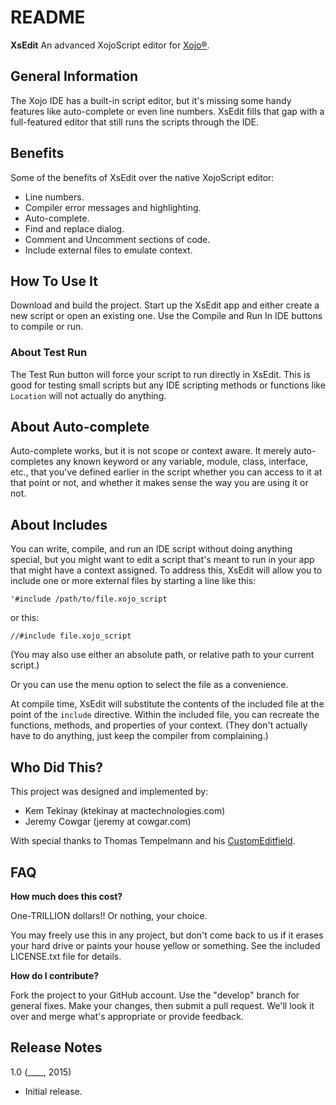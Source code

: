 # README

__XsEdit__
An advanced XojoScript editor for [Xojo®](http://www.xojo.com/).

## General Information

The Xojo IDE has a built-in script editor, but it's missing some handy features like auto-complete or even line numbers. XsEdit fills that gap with a full-featured editor that still runs the scripts through the IDE.

## Benefits

Some of the benefits of XsEdit over the native XojoScript editor:

- Line numbers.
- Compiler error messages and highlighting.
- Auto-complete.
- Find and replace dialog.
- Comment and Uncomment sections of code.
- Include external files to emulate context.

## How To Use It

Download and build the project. Start up the XsEdit app and either create a new script or open an existing one. Use the Compile and Run In IDE buttons to compile or run.

### About Test Run

The Test Run button will force your script to run directly in XsEdit. This is good for testing small scripts but any IDE scripting methods or functions like `Location` will not actually do anything.

## About Auto-complete

Auto-complete works, but it is not scope or context aware. It merely auto-completes any known keyword or any variable, module, class, interface, etc., that you've defined earlier in the script whether you can access to it at that point or not, and whether it makes sense the way you are using it or not.

## About Includes

You can write, compile, and run an IDE script without doing anything special, but you might want to edit a script that's meant to run in your app that might have a context assigned. To address this, XsEdit will allow you to include one or more external files by starting a line like this:

```
'#include /path/to/file.xojo_script
```

or this:

```
//#include file.xojo_script
```

(You may also use either an absolute path, or relative path to your current script.)

Or you can use the menu option to select the file as a convenience.

At compile time, XsEdit will substitute the contents of the included file at the point of the `include` directive. Within the included file, you can recreate the functions, methods, and properties of your context. (They don't actually have to do anything, just keep the compiler from complaining.)

## Who Did This?

This project was designed and implemented by:

* Kem Tekinay (ktekinay at mactechnologies.com)
* Jeremy Cowgar (jeremy at cowgar.com)

With special thanks to Thomas Tempelmann and his [CustomEditfield](https://github.com/tempelmann/custom-editfield).

## FAQ

**How much does this cost?**

One-TRILLION dollars!! Or nothing, your choice.

You may freely use this in any project, but don't come back to us if it erases your hard drive or paints your house yellow or something. See the included LICENSE.txt file for details.

**How do I contribute?**

Fork the project to your GitHub account. Use the "develop" branch for general fixes. Make your changes, then submit a pull request. We'll look it over and merge what's appropriate or provide feedback.

## Release Notes

1.0 (____, 2015)

- Initial release.

